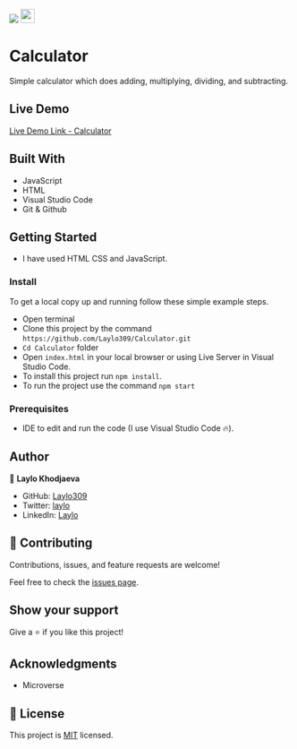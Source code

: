 ![](https://img.shields.io/badge/Microverse-blueviolet) <img height=25px src="https://img.shields.io/badge/JavaScript-F7DF1E?style=for-the-badge&logo=javascript&logoColor=black">

# Calculator 

Simple calculator which does adding, multiplying, dividing, and subtracting.

## Live Demo 

[Live Demo Link - Calculator](https://calculator-laylo309.netlify.app/)

## Built With 

- JavaScript
- HTML
- Visual Studio Code
- Git & Github


## Getting Started

- I have used HTML CSS and JavaScript.

### Install

To get a local copy up and running follow these simple example steps.

- Open terminal
- Clone this project by the command `https://github.com/Laylo309/Calculator.git`
- `Cd Calculator` folder
- Open `index.html` in your local browser or using Live Server in Visual Studio Code.
- To install this project run `npm install`.
- To run the project use the command `npm start`
### Prerequisites

- IDE to edit and run the code (I use Visual Studio Code 🔥).
## Author

👤 **Laylo Khodjaeva**

- GitHub: [Laylo309](https://github.com/Laylooo)
- Twitter: [laylo](https://twitter.com/laylo_khodjaeva)
- LinkedIn: [Laylo](https://www.linkedin.com/in/laylo-khodjaeva)

## 🤝 Contributing

Contributions, issues, and feature requests are welcome!

Feel free to check the [issues page](https://github.com/Laylo309/Calculator/issues).

## Show your support

Give a ⭐️ if you like this project!

## Acknowledgments

- Microverse 
## 📝 License

This project is [MIT](./LICENSE) licensed.

